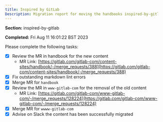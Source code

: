 ```yaml
---
title: Inspired by GitLab
Description: Migration report for moving the handbooks inspired-by-gitlab section
---
```


**Section:** inspired-by-gitlab

**Completed:** Fri Aug 11 16:01:22 BST 2023

Please complete the following tasks:

- [x] Review the MR in handbook for the new content
  - MR Link: [https://gitlab.com/gitlab-com/content-sites/handbook/-/merge_requests/388](https://gitlab.com/gitlab-com/content-sites/handbook/-/merge_requests/388)
- [x] Fix outstanding markdown lint errors
- [x] Merge MR for `handbook`
- [x] Review the MR in `www-gitlab-com` for the removal of the old content
  - MR Link: [https://gitlab.com/gitlab-com/www-gitlab-com/-/merge_requests/128224](https://gitlab.com/gitlab-com/www-gitlab-com/-/merge_requests/128224)
- [x] Merge MR for `wwww-gitlab-com`
- [x] Advise on Slack the content has been successfully migrated
